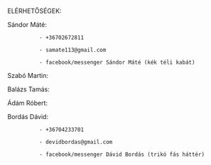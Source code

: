 ELÉRHETŐSÉGEK:

Sándor Máté:  

              - +36702672811

              - samate113@gmail.com
              
              - facebook/messenger Sándor Máté (kék téli kabát)

Szabó Martin:

Balázs Tamás:

Ádám Róbert:

Bordás Dávid:

              - +36704233701
              
              - devidbordas@gmail.com
              
              - facebook/messenger Dávid Bordás (trikó fás háttér)

